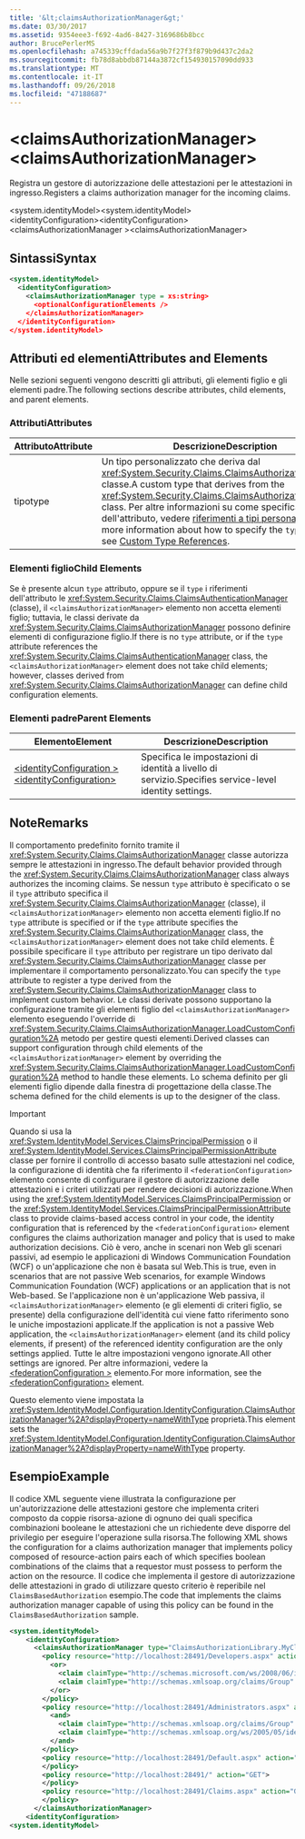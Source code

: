 ```yaml
---
title: '&lt;claimsAuthorizationManager&gt;'
ms.date: 03/30/2017
ms.assetid: 9354eee3-f692-4ad6-8427-3169686b8bcc
author: BrucePerlerMS
ms.openlocfilehash: a745339cffdada56a9b7f27f3f879b9d437c2da2
ms.sourcegitcommit: fb78d8abbdb87144a3872cf154930157090dd933
ms.translationtype: MT
ms.contentlocale: it-IT
ms.lasthandoff: 09/26/2018
ms.locfileid: "47188687"
---
```

# <a name="ltclaimsauthorizationmanagergt"></a><span data-ttu-id="2be32-102">&lt;claimsAuthorizationManager&gt;</span><span class="sxs-lookup"><span data-stu-id="2be32-102">&lt;claimsAuthorizationManager&gt;</span></span>
<span data-ttu-id="2be32-103">Registra un gestore di autorizzazione delle attestazioni per le attestazioni in ingresso.</span><span class="sxs-lookup"><span data-stu-id="2be32-103">Registers a claims authorization manager for the incoming claims.</span></span>  
  
 <span data-ttu-id="2be32-104">\<system.identityModel></span><span class="sxs-lookup"><span data-stu-id="2be32-104">\<system.identityModel></span></span>  
<span data-ttu-id="2be32-105">\<identityConfiguration></span><span class="sxs-lookup"><span data-stu-id="2be32-105">\<identityConfiguration></span></span>  
<span data-ttu-id="2be32-106">\<claimsAuthorizationManager ></span><span class="sxs-lookup"><span data-stu-id="2be32-106">\<claimsAuthorizationManager></span></span>  
  
## <a name="syntax"></a><span data-ttu-id="2be32-107">Sintassi</span><span class="sxs-lookup"><span data-stu-id="2be32-107">Syntax</span></span>  
  
```xml  
<system.identityModel>  
  <identityConfiguration>  
    <claimsAuthorizationManager type = xs:string>  
      <optionalConfigurationElements />  
    </claimsAuthorizationManager>  
  </identityConfiguration>  
</system.identityModel>  
```  
  
## <a name="attributes-and-elements"></a><span data-ttu-id="2be32-108">Attributi ed elementi</span><span class="sxs-lookup"><span data-stu-id="2be32-108">Attributes and Elements</span></span>  
 <span data-ttu-id="2be32-109">Nelle sezioni seguenti vengono descritti gli attributi, gli elementi figlio e gli elementi padre.</span><span class="sxs-lookup"><span data-stu-id="2be32-109">The following sections describe attributes, child elements, and parent elements.</span></span>  
  
### <a name="attributes"></a><span data-ttu-id="2be32-110">Attributi</span><span class="sxs-lookup"><span data-stu-id="2be32-110">Attributes</span></span>  
  
|<span data-ttu-id="2be32-111">Attributo</span><span class="sxs-lookup"><span data-stu-id="2be32-111">Attribute</span></span>|<span data-ttu-id="2be32-112">Descrizione</span><span class="sxs-lookup"><span data-stu-id="2be32-112">Description</span></span>|  
|---------------|-----------------|  
|<span data-ttu-id="2be32-113">tipo</span><span class="sxs-lookup"><span data-stu-id="2be32-113">type</span></span>|<span data-ttu-id="2be32-114">Un tipo personalizzato che deriva dal <xref:System.Security.Claims.ClaimsAuthorizationManager> classe.</span><span class="sxs-lookup"><span data-stu-id="2be32-114">A custom type that derives from the <xref:System.Security.Claims.ClaimsAuthorizationManager> class.</span></span> <span data-ttu-id="2be32-115">Per altre informazioni su come specificare il `type` dell'attributo, vedere [riferimenti a tipi personalizzati](../../../../../docs/framework/configure-apps/file-schema/windows-workflow-foundation/index.md).</span><span class="sxs-lookup"><span data-stu-id="2be32-115">For more information about how to specify the `type` attribute, see [Custom Type References](../../../../../docs/framework/configure-apps/file-schema/windows-workflow-foundation/index.md).</span></span>|  
  
### <a name="child-elements"></a><span data-ttu-id="2be32-116">Elementi figlio</span><span class="sxs-lookup"><span data-stu-id="2be32-116">Child Elements</span></span>  
 <span data-ttu-id="2be32-117">Se è presente alcun `type` attributo, oppure se il `type` i riferimenti dell'attributo le <xref:System.Security.Claims.ClaimsAuthenticationManager> (classe), il `<claimsAuthorizationManager>` elemento non accetta elementi figlio; tuttavia, le classi derivate da <xref:System.Security.Claims.ClaimsAuthorizationManager> possono definire elementi di configurazione figlio.</span><span class="sxs-lookup"><span data-stu-id="2be32-117">If there is no `type` attribute, or if the `type` attribute references the <xref:System.Security.Claims.ClaimsAuthenticationManager> class, the `<claimsAuthorizationManager>` element does not take child elements; however, classes derived from <xref:System.Security.Claims.ClaimsAuthorizationManager> can define child configuration elements.</span></span>  
  
### <a name="parent-elements"></a><span data-ttu-id="2be32-118">Elementi padre</span><span class="sxs-lookup"><span data-stu-id="2be32-118">Parent Elements</span></span>  
  
|<span data-ttu-id="2be32-119">Elemento</span><span class="sxs-lookup"><span data-stu-id="2be32-119">Element</span></span>|<span data-ttu-id="2be32-120">Descrizione</span><span class="sxs-lookup"><span data-stu-id="2be32-120">Description</span></span>|  
|-------------|-----------------|  
|[<span data-ttu-id="2be32-121">\<identityConfiguration ></span><span class="sxs-lookup"><span data-stu-id="2be32-121">\<identityConfiguration></span></span>](../../../../../docs/framework/configure-apps/file-schema/windows-identity-foundation/identityconfiguration.md)|<span data-ttu-id="2be32-122">Specifica le impostazioni di identità a livello di servizio.</span><span class="sxs-lookup"><span data-stu-id="2be32-122">Specifies service-level identity settings.</span></span>|  
  
## <a name="remarks"></a><span data-ttu-id="2be32-123">Note</span><span class="sxs-lookup"><span data-stu-id="2be32-123">Remarks</span></span>  
 <span data-ttu-id="2be32-124">Il comportamento predefinito fornito tramite il <xref:System.Security.Claims.ClaimsAuthorizationManager> classe autorizza sempre le attestazioni in ingresso.</span><span class="sxs-lookup"><span data-stu-id="2be32-124">The default behavior provided through the <xref:System.Security.Claims.ClaimsAuthorizationManager> class always authorizes the incoming claims.</span></span> <span data-ttu-id="2be32-125">Se nessun `type` attributo è specificato o se il `type` attributo specifica il <xref:System.Security.Claims.ClaimsAuthorizationManager> (classe), il `<claimsAuthorizationManager>` elemento non accetta elementi figlio.</span><span class="sxs-lookup"><span data-stu-id="2be32-125">If no `type` attribute is specified or if the `type` attribute specifies the <xref:System.Security.Claims.ClaimsAuthorizationManager> class, the `<claimsAuthorizationManager>` element does not take child elements.</span></span> <span data-ttu-id="2be32-126">È possibile specificare il `type` attributo per registrare un tipo derivato dal <xref:System.Security.Claims.ClaimsAuthorizationManager> classe per implementare il comportamento personalizzato.</span><span class="sxs-lookup"><span data-stu-id="2be32-126">You can specify the `type` attribute to register a type derived from the <xref:System.Security.Claims.ClaimsAuthorizationManager> class to implement custom behavior.</span></span> <span data-ttu-id="2be32-127">Le classi derivate possono supportano la configurazione tramite gli elementi figlio del `<claimsAuthorizationManager>` elemento eseguendo l'override di <xref:System.Security.Claims.ClaimsAuthorizationManager.LoadCustomConfiguration%2A> metodo per gestire questi elementi.</span><span class="sxs-lookup"><span data-stu-id="2be32-127">Derived classes can support configuration through child elements of the `<claimsAuthorizationManager>` element by overriding the <xref:System.Security.Claims.ClaimsAuthorizationManager.LoadCustomConfiguration%2A> method to handle these elements.</span></span> <span data-ttu-id="2be32-128">Lo schema definito per gli elementi figlio dipende dalla finestra di progettazione della classe.</span><span class="sxs-lookup"><span data-stu-id="2be32-128">The schema defined for the child elements is up to the designer of the class.</span></span>  
  
> [!IMPORTANT]
>  <span data-ttu-id="2be32-129">Quando si usa la <xref:System.IdentityModel.Services.ClaimsPrincipalPermission> o il <xref:System.IdentityModel.Services.ClaimsPrincipalPermissionAttribute> classe per fornire il controllo di accesso basato sulle attestazioni nel codice, la configurazione di identità che fa riferimento il `<federationConfiguration>` elemento consente di configurare il gestore di autorizzazione delle attestazioni e i criteri utilizzati per rendere decisioni di autorizzazione.</span><span class="sxs-lookup"><span data-stu-id="2be32-129">When using the <xref:System.IdentityModel.Services.ClaimsPrincipalPermission> or the <xref:System.IdentityModel.Services.ClaimsPrincipalPermissionAttribute> class to provide claims-based access control in your code, the identity configuration that is referenced by the `<federationConfiguration>` element configures the claims authorization manager and policy that is used to make authorization decisions.</span></span> <span data-ttu-id="2be32-130">Ciò è vero, anche in scenari non Web gli scenari passivi, ad esempio le applicazioni di Windows Communication Foundation (WCF) o un'applicazione che non è basata sul Web.</span><span class="sxs-lookup"><span data-stu-id="2be32-130">This is true, even in scenarios that are not passive Web scenarios, for example Windows Communication Foundation (WCF) applications or an application that is not Web-based.</span></span> <span data-ttu-id="2be32-131">Se l'applicazione non è un'applicazione Web passiva, il `<claimsAuthorizationManager>` elemento (e gli elementi di criteri figlio, se presente) della configurazione dell'identità cui viene fatto riferimento sono le uniche impostazioni applicate.</span><span class="sxs-lookup"><span data-stu-id="2be32-131">If the application is not a passive Web application, the `<claimsAuthorizationManager>` element (and its child policy elements, if present) of the referenced identity configuration are the only settings applied.</span></span> <span data-ttu-id="2be32-132">Tutte le altre impostazioni vengono ignorate.</span><span class="sxs-lookup"><span data-stu-id="2be32-132">All other settings are ignored.</span></span> <span data-ttu-id="2be32-133">Per altre informazioni, vedere la [ \<federationConfiguration >](../../../../../docs/framework/configure-apps/file-schema/windows-identity-foundation/federationconfiguration.md) elemento.</span><span class="sxs-lookup"><span data-stu-id="2be32-133">For more information, see the [\<federationConfiguration>](../../../../../docs/framework/configure-apps/file-schema/windows-identity-foundation/federationconfiguration.md) element.</span></span>  
  
 <span data-ttu-id="2be32-134">Questo elemento viene impostata la <xref:System.IdentityModel.Configuration.IdentityConfiguration.ClaimsAuthorizationManager%2A?displayProperty=nameWithType> proprietà.</span><span class="sxs-lookup"><span data-stu-id="2be32-134">This element sets the <xref:System.IdentityModel.Configuration.IdentityConfiguration.ClaimsAuthorizationManager%2A?displayProperty=nameWithType> property.</span></span>  
  
## <a name="example"></a><span data-ttu-id="2be32-135">Esempio</span><span class="sxs-lookup"><span data-stu-id="2be32-135">Example</span></span>  
 <span data-ttu-id="2be32-136">Il codice XML seguente viene illustrata la configurazione per un'autorizzazione delle attestazioni gestore che implementa criteri composto da coppie risorsa-azione di ognuno dei quali specifica combinazioni booleane le attestazioni che un richiedente deve disporre del privilegio per eseguire l'operazione sulla risorsa.</span><span class="sxs-lookup"><span data-stu-id="2be32-136">The following XML shows the configuration for a claims authorization manager that implements policy composed of resource-action pairs each of which specifies boolean combinations of the claims that a requestor must possess to perform the action on the resource.</span></span> <span data-ttu-id="2be32-137">Il codice che implementa il gestore di autorizzazione delle attestazioni in grado di utilizzare questo criterio è reperibile nel `ClaimsBasedAuthorization` esempio.</span><span class="sxs-lookup"><span data-stu-id="2be32-137">The code that implements the claims authorization manager capable of using this policy can be found in the `ClaimsBasedAuthorization` sample.</span></span>  
  
```xml  
<system.identityModel>  
    <identityConfiguration>  
      <claimsAuthorizationManager type="ClaimsAuthorizationLibrary.MyClaimsAuthorizationManager, ClaimsAuthorizationLibrary">  
        <policy resource="http://localhost:28491/Developers.aspx" action="GET">  
          <or>  
            <claim claimType="http://schemas.microsoft.com/ws/2008/06/identity/claims/role" claimValue="developer" />  
            <claim claimType="http://schemas.xmlsoap.org/claims/Group" claimValue="Administrator" />  
          </or>  
        </policy>  
        <policy resource="http://localhost:28491/Administrators.aspx" action="GET">  
          <and>  
            <claim claimType="http://schemas.xmlsoap.org/claims/Group" claimValue="Administrator" />  
            <claim claimType="http://schemas.xmlsoap.org/ws/2005/05/identity/claims/country" claimValue="USA" />  
          </and>  
        </policy>  
        <policy resource="http://localhost:28491/Default.aspx" action="GET">  
        </policy>  
        <policy resource="http://localhost:28491/" action="GET">  
        </policy>  
        <policy resource="http://localhost:28491/Claims.aspx" action="GET">  
        </policy>  
      </claimsAuthorizationManager>  
    <identityConfiguration>  
<system.identityModel>  
```
